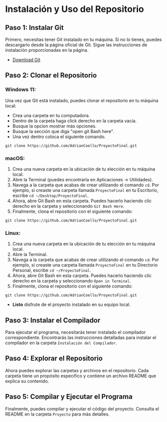 # Instalación y Uso del Repositorio

## Paso 1: Instalar Git

Primero, necesitas tener Git instalado en tu máquina. Si no lo tienes, puedes descargarlo desde la página oficial de Git. Sigue las instrucciones de instalación proporcionadas en la página.

- [Download Git](https://git-scm.com/downloads)

## Paso 2: Clonar el Repositorio
### Windows 11:

Una vez que Git está instalado, puedes clonar el repositorio en tu máquina local: 
- Crea una carpeta en tu computadora. 
- Dentro de la carpeta haga click derecho en la carpeta vacía.
- Busque la opcion mostrar más opciones.
- Busque la sección que diga "open git Bash here".
- Una vez dentro coloca el siguiente comando.

```
git clone https://github.com/AdrianCoello/ProyectoFinal.git

```

### macOS:

1. Crea una nueva carpeta en la ubicación de tu elección en tu máquina local.
2. Abre la Terminal (puedes encontrarla en Aplicaciones -> Utilidades).
3. Navega a la carpeta que acabas de crear utilizando el comando `cd`. Por ejemplo, si creaste una carpeta llamada `ProyectoFinal` en tu Escritorio, escribe `cd ~/Desktop/ProyectoFinal`.
4. Ahora, abre Git Bash en esta carpeta. Puedes hacerlo haciendo clic derecho en la carpeta y seleccionando `Git Bash Here`.
5. Finalmente, clona el repositorio con el siguiente comando:

```
git clone https://github.com/AdrianCoello/ProyectoFinal.git

```

### Linux:

1. Crea una nueva carpeta en la ubicación de tu elección en tu máquina local.
2. Abre la Terminal.
3. Navega a la carpeta que acabas de crear utilizando el comando `cd`. Por ejemplo, si creaste una carpeta llamada `ProyectoFinal` en tu Directorio Personal, escribe `cd ~/ProyectoFinal`.
4. Ahora, abre Git Bash en esta carpeta. Puedes hacerlo haciendo clic derecho en la carpeta y seleccionando `Open in Terminal`.
5. Finalmente, clona el repositorio con el siguiente comando:

```
git clone https://github.com/AdrianCoello/ProyectoFinal.git

```

- **Listo** disfrute de el proyecto instalado en su equipo local.

## Paso 3: Instalar el Compilador

Para ejecutar el programa, necesitarás tener instalado el compilador correspondiente. Encontrarás las instrucciones detalladas para instalar el compilador en la carpeta `Instalación del Compilador`.

## Paso 4: Explorar el Repositorio

Ahora puedes explorar las carpetas y archivos en el repositorio. Cada carpeta tiene un propósito específico y contiene un archivo README que explica su contenido.

## Paso 5: Compilar y Ejecutar el Programa

Finalmente, puedes compilar y ejecutar el código del proyecto. Consulta el README en la carpeta `Proyecto` para más detalles.

